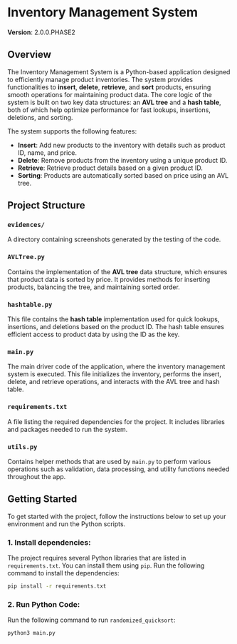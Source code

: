 # Inventory Management System
**Version**: 2.0.0.PHASE2

## Overview
The Inventory Management System is a Python-based application designed to efficiently manage product inventories. The system provides functionalities to **insert**, **delete**, **retrieve**, and **sort** products, ensuring smooth operations for maintaining product data. The core logic of the system is built on two key data structures: an **AVL tree** and a **hash table**, both of which help optimize performance for fast lookups, insertions, deletions, and sorting.

The system supports the following features:
- **Insert**: Add new products to the inventory with details such as product ID, name, and price.
- **Delete**: Remove products from the inventory using a unique product ID.
- **Retrieve**: Retrieve product details based on a given product ID.
- **Sorting**: Products are automatically sorted based on price using an AVL tree.

## Project Structure

### `evidences/`
 A directory containing screenshots generated by the testing of the code. 


### `AVLTree.py`
Contains the implementation of the **AVL tree** data structure, which ensures that product data is sorted by price. It provides methods for inserting products, balancing the tree, and maintaining sorted order.

### `hashtable.py`
This file contains the **hash table** implementation used for quick lookups, insertions, and deletions based on the product ID. The hash table ensures efficient access to product data by using the ID as the key.

### `main.py`
The main driver code of the application, where the inventory management system is executed. This file initializes the inventory, performs the insert, delete, and retrieve operations, and interacts with the AVL tree and hash table.

### `requirements.txt`
A file listing the required dependencies for the project. It includes libraries and packages needed to run the system.

### `utils.py`
Contains helper methods that are used by `main.py` to perform various operations such as validation, data processing, and utility functions needed throughout the app.

## Getting Started

To get started with the project, follow the instructions below to set up your environment and run the Python scripts.

### 1. Install dependencies:
The project requires several Python libraries that are listed in `requirements.txt`. You can install them using `pip`. Run the following command to install the dependencies:
```bash
pip install -r requirements.txt
```

### 2. Run Python Code:
Run the following command to run `randomized_quicksort`:
```bash
python3 main.py
```







